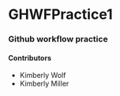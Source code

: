 # GHWFPractice1

### Github workflow practice

#### Contributors

* Kimberly Wolf
* Kimberly Miller

